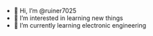 - 👋 Hi, I’m @ruiner7025
- 👀 I’m interested in learning new things
- 🌱 I’m currently learning electronic engineering

<!---
ruiner7025/ruiner7025 is a ✨ special ✨ repository because its `README.md` (this file) appears on your GitHub profile.
You can click the Preview link to take a look at your changes.
--->
